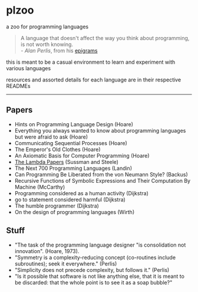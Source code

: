 # plzoo
a zoo for programming languages

> A language that doesn't affect the way you think about programming, is not worth knowing.
> <br>*- Alan Perlis*, from his [epigrams](http://www.cs.yale.edu/homes/perlis-alan/quotes.html)

this is meant to be a casual environment to learn and experiment with various languages

resources and assorted details for each language are in their respective READMEs

---

## Papers
* Hints on Programming Language Design (Hoare)
* Everything you always wanted to know about programming languages but were afraid to ask (Hoare)
* Communicating Sequential Processes (Hoare)
* The Emperor's Old Clothes (Hoare)
* An Axiomatic Basis for Computer Programming (Hoare)
* [The Lambda Papers](https://web.archive.org/web/20160510140804/http://library.readscheme.org/page1.html) (Sussman and Steele)
* The Next 700 Programming Languages (Landin)
* Can Programming Be Liberated from the von Neumann Style? (Backus)
* Recursive Functions of Symbolic Expressions and Their Computation By Machine (McCarthy)
* Programming considered as a human activity (Dijkstra)
* go to statement considered harmful (Dijkstra)
* The humble programmer (Dijkstra)
* On the design of programming languages (Wirth)

## Stuff
* "The task of the programming language designer "is consolidation not innovation". (Hoare, 1973).
* "Symmetry is a complexity-reducing concept (co-routines include subroutines); seek it everywhere." (Perlis)
* "Simplicity does not precede complexity, but follows it." (Perlis)
* "Is it possible that software is not like anything else, that it is meant to be discarded: that the whole point is to see it as a soap bubble?"
